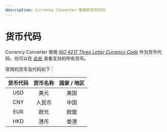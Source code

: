 ```yaml
---
description: Currency Converter 使用的货币代码
---
```


# 货币代码

Currency Converter 使用 [_ISO 4217 Three Letter Currency Code_](https://en.wikipedia.org/wiki/ISO\_4217) 作为货币代码，你可以在 [此处](https://www.exchangerate-api.com/docs/supported-currencies) 查看支持的所有货币。

常用的货币及代码如下：



<table data-full-width="true"><thead><tr><th align="center">货币代码</th><th align="center">货币名称</th><th align="center">国家 / 地区</th></tr></thead><tbody><tr><td align="center">USD</td><td align="center">美元</td><td align="center">美国</td></tr><tr><td align="center">CNY</td><td align="center">人民币</td><td align="center">中国</td></tr><tr><td align="center">EUR</td><td align="center">欧元</td><td align="center">欧盟</td></tr><tr><td align="center">HKD</td><td align="center">港币</td><td align="center">香港</td></tr></tbody></table>

